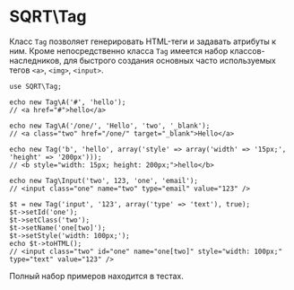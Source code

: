 SQRT\Tag
========

Класс `Tag` позволяет генерировать HTML-теги и задавать атрибуты к ним. Кроме непосредственно класса `Tag` имеется набор
классов-наследников, для быстрого создания основных часто используемых тегов `<a>`, `<img>`, `<input>`.

    use SQRT\Tag;

    echo new Tag\A('#', 'hello');
    // <a href="#">hello</a>

    echo new Tag\A('/one/', 'Hello', 'two', '_blank'); 
    // <a class="two" href="/one/" target="_blank">Hello</a>
    
    echo new Tag('b', 'hello', array('style' => array('width' => '15px;', 'height' => '200px'))); 
    // <b style="width: 15px; height: 200px;">hello</b>
    
    echo new Tag\Input('two', 123, 'one', 'email');
    // <input class="one" name="two" type="email" value="123" />
    
    $t = new Tag('input', '123', array('type' => 'text'), true);
    $t->setId('one');
    $t->setClass('two');
    $t->setName('one[two]');
    $t->setStyle('width: 100px;');
    echo $t->toHTML();
    // <input class="two" id="one" name="one[two]" style="width: 100px;" type="text" value="123" />

Полный набор примеров находится в тестах.
